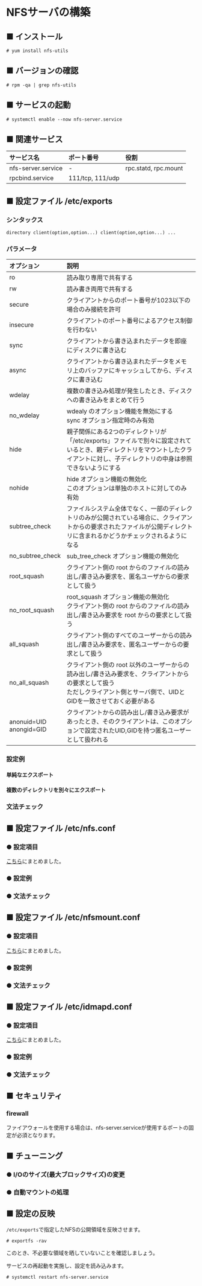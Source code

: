 # NFSサーバの構築
## ■ インストール
```
# yum install nfs-utils
```
## ■ バージョンの確認
```
# rpm -qa | grep nfs-utils
```
## ■ サービスの起動
```
# systemctl enable --now nfs-server.service
```
## ■ 関連サービス
|サービス名|ポート番号|役割|
|:---|:---|:---|
|nfs-server.service|-|rpc.statd, rpc.mount|
|rpcbind.service|111/tcp, 111/udp||

## ■ 設定ファイル /etc/exports
### シンタックス
```
directory client(option,option...) client(option,option...) ...
```
### パラメータ
|オプション|説明|
|:---|:---|
|ro|読み取り専用で共有する|
|rw|読み書き両用で共有する|
|secure|クライアントからのポート番号が1023以下の場合のみ接続を許可|
|insecure|クライアントのポート番号によるアクセス制御を行わない|
|sync|クライアントから書き込まれたデータを即座にディスクに書き込む|
|async|クライアントから書き込まれたデータをメモリ上のバッファにキャッシュしてから、ディスクに書き込む|
|wdelay|複数の書き込み処理が発生したとき、ディスクへの書き込みをまとめて行う|
|no_wdelay|wdealy のオプション機能を無効にする</br>sync オプション指定時のみ有効|
|hide|親子関係にある2つのディレクトリが「/etc/exports」ファイルで別々に設定されているとき、親ディレクトリをマウントしたクライアントに対し、子ディレクトリの中身は参照できないようにする|
|nohide|hide オプション機能の無効化</br>このオプションは単独のホストに対してのみ有効|
|subtree_check|ファイルシステム全体でなく、一部のディレクトリのみが公開されている場合に、クライアントからの要求されたファイルが公開ディレクトリに含まれるかどうかチェックされるようになる|
|no_subtree_check|sub_tree_check オプション機能の無効化|
|root_squash|クライアント側の root からのファイルの読み出し/書き込み要求を、匿名ユーザからの要求として扱う|
|no_root_squash|root_squash オプション機能の無効化</br>クライアント側の root からのファイルの読み出し/書き込み要求を root からの要求として扱う|
|all_squash|クライアント側のすべてのユーザーからの読み出し/書き込み要求を、匿名ユーザーからの要求として扱う|
|no_all_squash|クライアント側の root 以外のユーザーからの読み出し/書き込み要求を、クライアントからの要求として扱う</br>ただしクライアント側とサーバ側で、UIDとGIDを一致させておく必要がある|
|anonuid=UID</br>anongid=GID|クライアントからの読み出し/書き込み要求があったとき、そのクライアントは、このオプションで設定されたUID,GIDを持つ匿名ユーザーとして扱われる|


### 設定例
#### 単純なエクスポート
#### 複数のディレクトリを別々にエクスポート


### 文法チェック

## ■ 設定ファイル /etc/nfs.conf
### ● 設定項目
[こちら](https://github.com/thetaru/memorandum/tree/master/OS/Linux/CentOS8/nfs/nfs_server/nfs.conf.parameters)にまとめました。

### ● 設定例
### ● 文法チェック

## ■ 設定ファイル /etc/nfsmount.conf
### ● 設定項目
[こちら](https://github.com/thetaru/memorandum/tree/master/OS/Linux/CentOS8/nfs/nfs_server/)にまとめました。

### ● 設定例
### ● 文法チェック

## ■ 設定ファイル /etc/idmapd.conf
### ● 設定項目
[こちら](https://github.com/thetaru/memorandum/tree/master/OS/Linux/CentOS8/nfs/nfs_server/)にまとめました。

### ● 設定例
### ● 文法チェック

## ■ セキュリティ
### firewall
ファイアウォールを使用する場合は、nfs-server.serviceが使用するポートの固定が必須となります。
## ■ チューニング
### ● I/Oのサイズ(最大ブロックサイズ)の変更
### ● 自動マウントの処理

## ■ 設定の反映
`/etc/exports`で指定したNFSの公開領域を反映させます。
```
# exportfs -rav
```
このとき、不必要な領域を晒していないことを確認しましょう。  
  
サービスの再起動を実施し、設定を読み込みます。
```
# systemctl restart nfs-server.service
```
